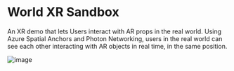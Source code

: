 # World XR Sandbox

An XR demo that lets Users interact with AR props in the real world. Using Azure Spatial Anchors and Photon Networking, users in the real world can see each other interacting with AR objects in real time, in the same position.

![image](https://user-images.githubusercontent.com/31843656/133830657-79ff4dcb-5411-4308-baca-9c2fca27f11e.png)

